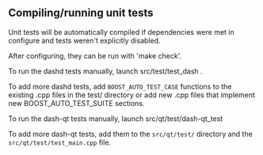 Compiling/running unit tests
------------------------------------

Unit tests will be automatically compiled if dependencies were met in configure
and tests weren't explicitly disabled.

After configuring, they can be run with 'make check'.

To run the dashd tests manually, launch src/test/test_dash .

To add more dashd tests, add `BOOST_AUTO_TEST_CASE` functions to the existing
.cpp files in the test/ directory or add new .cpp files that
implement new BOOST_AUTO_TEST_SUITE sections.

To run the dash-qt tests manually, launch src/qt/test/dash-qt_test

To add more dash-qt tests, add them to the `src/qt/test/` directory and
the `src/qt/test/test_main.cpp` file.
